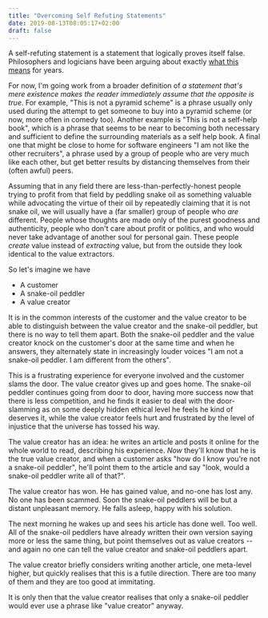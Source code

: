 ```yaml
---
title: "Overcoming Self Refuting Statements"
date: 2019-08-13T08:05:17+02:00
draft: false
---
```


A self-refuting statement is a statement that logically proves itself false. Philosophers and logicians have been arguing about exactly [what this means](https://en.wikipedia.org/wiki/Self-refuting_idea) for years. 

For now, I'm going work from a broader definition of _a statement that's mere existence makes the reader immediately assume that the opposite is true_. For example, "This is not a pyramid scheme" is a phrase usually only used during the attempt to get someone to buy into a pyramid scheme (or now, more often in comedy too). Another example is "This is not a self-help book", which is a phrase that seems to be near to becoming both necessary and sufficient to define the surrounding materials as a self help book. A final one that might be close to home for software engineers "I am not like the other recruiters", a phrase used by a group of people who are very much like each other, but get better results by distancing themselves from their (often awful) peers.

Assuming that in any field there are less-than-perfectly-honest people trying to profit from that field by peddling snake oil as something valuable while advocating the virtue of their oil by repeatedly claiming that it is not snake oil, we will usually have a (far smaller) group of people who _are_ different. People whose thoughts are made only of the purest goodness and authenticity, people who don't care about profit or politics, and who would never take advantage of another soul for personal gain. These people _create_ value instead of _extracting_ value, but from the outside they look identical to the value extractors. 

So let's imagine we have

* A customer
* A snake-oil peddler
* A value creator 

It is in the common interests of the customer and the value creator to be able to distinguish between the value creator and the snake-oil peddler, but there is no way to tell them apart. Both the snake-oil peddler and the value creator knock on the customer's door at the same time and when he answers, they alternately state in increasingly louder voices "I am not a snake-oil peddler. I am different from the others". 

This is a frustrating experience for everyone involved and the customer slams the door. The value creator gives up and goes home. The snake-oil peddler continues going from door to door, having more success now that there is less competition, and he finds it easier to deal with the door-slamming as on some deeply hidden ethical level he feels he kind of deserves it, while the value creator feels hurt and frustrated by the level of injustice that the universe has tossed his way. 

The value creator has an idea: he writes an article and posts it online for the whole world to read, describing his experience. _Now_ they'll know that he is the true value creator, and when a customer asks "how do I know you're not a snake-oil peddler", he'll point them to the article and say "look, would a snake-oil peddler write all of that?". 

The value creator has won. He has gained value, and no-one has lost any. No one has been scammed. Soon the snake-oil peddlers will be but a distant unpleasant memory. He falls asleep, happy with his solution.

The next morning he wakes up and sees his article has done well. Too well. All of the snake-oil peddlers have already written their own version saying more or less the same thing, but point themselves out as value creators -- and again no one can tell the value creator and snake-oil peddlers apart. 

The value creator briefly considers writing another article, one meta-level higher, but quickly realises that this is a futile direction. There are too many of them and they are too good at immitating.

It is only then that the value creator realises that only a snake-oil peddler would ever use a phrase like "value creator" anyway.


